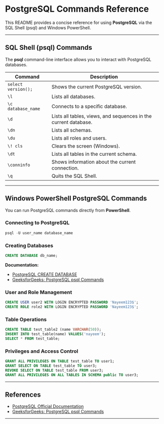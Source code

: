
# PostgreSQL Commands Reference

This README provides a concise reference for using **PostgreSQL** via the SQL Shell (psql) and Windows PowerShell.

---

## SQL Shell (psql) Commands

The **psql** command-line interface allows you to interact with PostgreSQL databases.

| Command | Description |
|---------|-------------|
| `select version();` | Shows the current PostgreSQL version. |
| `\l` | Lists all databases. |
| `\c database_name` | Connects to a specific database. |
| `\d` | Lists all tables, views, and sequences in the current database. |
| `\dn` | Lists all schemas. |
| `\du` | Lists all roles and users. |
| `\! cls` | Clears the screen (Windows). |
| `\dt` | Lists all tables in the current schema. |
| `\conninfo` | Shows information about the current connection. |
| `\q` | Quits the SQL Shell. |

---

## Windows PowerShell PostgreSQL Commands

You can run PostgreSQL commands directly from **PowerShell**.

### Connecting to PostgreSQL
```powershell
psql -U user_name database_name
````

### Creating Databases

```sql
CREATE DATABASE db_name;
```

**Documentation:**

* [PostgreSQL CREATE DATABASE](https://www.postgresql.org/docs/current/sql-createdatabase.html)
* [GeeksforGeeks: PostgreSQL psql Commands](https://www.geeksforgeeks.org/postgresql/postgresql-psql-commands/)

### User and Role Management

```sql
CREATE USER user2 WITH LOGIN ENCRYPTED PASSWORD 'Nayeem123$';
CREATE ROLE role2 WITH LOGIN ENCRYPTED PASSWORD 'Nayeem123$';
```

### Table Operations

```sql
CREATE TABLE test_table2 (name VARCHAR(50));
INSERT INTO test_table(name) VALUES('nayeem');
SELECT * FROM test_table;
```

### Privileges and Access Control

```sql
GRANT ALL PRIVILEGES ON TABLE test_table TO user1;
GRANT SELECT ON TABLE test_table TO user3;
REVOKE SELECT ON TABLE test_table FROM user3;
GRANT ALL PRIVILEGES ON ALL TABLES IN SCHEMA public TO user3;
```

---

## References

* [PostgreSQL Official Documentation](https://www.postgresql.org/docs/)
* [GeeksforGeeks: PostgreSQL psql Commands](https://www.geeksforgeeks.org/postgresql/postgresql-psql-commands/)

---
